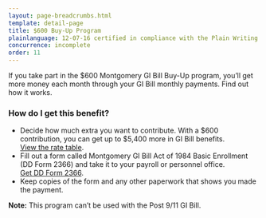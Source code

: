 ```yaml
---
layout: page-breadcrumbs.html
template: detail-page
title: $600 Buy-Up Program
plainlanguage: 12-07-16 certified in compliance with the Plain Writing Act
concurrence: incomplete
order: 11
---
```


<div class="va-introtext">

If you take part in the $600 Montgomery GI Bill Buy-Up program, you’ll get more money each month through your GI Bill monthly payments. Find out how it works.

</div>

### How do I get this benefit? 

- Decide how much extra you want to contribute. With a $600 contribution, you can get up to $5,400 more in GI Bill benefits. <br> [View the rate table](https://www.benefits.va.gov/gibill/resources/benefits_resources/rates/600_buyup.asp). 
- Fill out a form called Montgomery GI Bill Act of 1984 Basic Enrollment (DD Form 2366) and take it to your payroll or personnel office. <br> [Get DD Form 2366](http://www.esd.whs.mil/Portals/54/Documents/DD/forms/dd/dd2366.pdf).
- Keep copies of the form and any other paperwork that shows you made the payment. 

**Note:** This program can’t be used with the Post 9/11 GI Bill.
